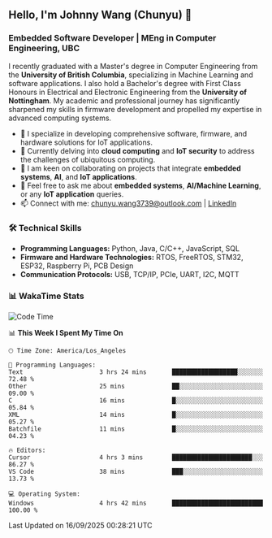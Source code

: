 ## Hello, I'm Johnny Wang (Chunyu) 👋

### Embedded Software Developer | MEng in Computer Engineering, UBC

I recently graduated with a Master's degree in Computer Engineering from the **University of British Columbia**, specializing in Machine Learning and software applications. I also hold a Bachelor's degree with First Class Honours in Electrical and Electronic Engineering from the **University of Nottingham**. My academic and professional journey has significantly sharpened my skills in firmware development and propelled my expertise in advanced computing systems.

- 🔭 I specialize in developing comprehensive software, firmware, and hardware solutions for IoT applications.
- 🌱 Currently delving into **cloud computing** and **IoT security** to address the challenges of ubiquitous computing.
- 🤝 I am keen on collaborating on projects that integrate **embedded systems**, **AI**, and **IoT applications**.
- 💬 Feel free to ask me about **embedded systems**, **AI/Machine Learning**, or any **IoT application** queries.
- 📫 Connect with me: [chunyu.wang3739@outlook.com](mailto:chunyu.wang3739@outlook.com) | [LinkedIn](https://www.linkedin.com/in/shycw1/)


### 🛠️ Technical Skills
- **Programming Languages:** Python, Java, C/C++, JavaScript, SQL
- **Firmware and Hardware Technologies:** RTOS, FreeRTOS, STM32, ESP32, Raspberry Pi, PCB Design
- **Communication Protocols:** USB, TCP/IP, PCIe, UART, I2C, MQTT

### 📊 WakaTime Stats
<!--START_SECTION:waka-->
![Code Time](http://img.shields.io/badge/Code%20Time-140%20hrs%205%20mins-blue)

📊 **This Week I Spent My Time On** 

```text
🕑︎ Time Zone: America/Los_Angeles

💬 Programming Languages: 
Text                     3 hrs 24 mins       ██████████████████░░░░░░░   72.48 % 
Other                    25 mins             ██░░░░░░░░░░░░░░░░░░░░░░░   09.00 % 
C                        16 mins             █░░░░░░░░░░░░░░░░░░░░░░░░   05.84 % 
XML                      14 mins             █░░░░░░░░░░░░░░░░░░░░░░░░   05.27 % 
Batchfile                11 mins             █░░░░░░░░░░░░░░░░░░░░░░░░   04.23 % 

🔥 Editors: 
Cursor                   4 hrs 3 mins        ██████████████████████░░░   86.27 % 
VS Code                  38 mins             ███░░░░░░░░░░░░░░░░░░░░░░   13.73 % 

💻 Operating System: 
Windows                  4 hrs 42 mins       █████████████████████████   100.00 % 
```


 Last Updated on 16/09/2025 00:28:21 UTC
<!--END_SECTION:waka-->
